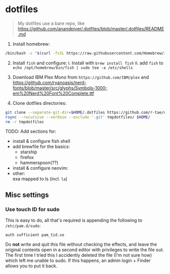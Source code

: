 # dotfiles
> My dotfiles use a bare repo, like https://github.com/anandpiyer/.dotfiles/blob/master/.dotfiles/README.md

1. Install homebrew:
  ```sh
  /bin/bash -c "$(curl -fsSL https://raw.githubusercontent.com/Homebrew/install/HEAD/install.sh)"
  ```

2. Install `fish` and configure:
  i. Install with `brew install fish`
  ii. add `fish` to `echo /opt/homebrew/bin/fish | sudo tee -a /etc/shells`

3. Download IBM Plex Mono from `https://github.com/IBM/plex` and https://github.com/ryanoasis/nerd-fonts/blob/master/src/glyphs/Symbols-1000-em%20Nerd%20Font%20Complete.ttf

4. Clone dotfiles directories:
```sh
git clone --separate-git-dir=$HOME/.dotfiles https://github.com/r-tae/dotfiles.git tmpdotfiles
rsync --recursive --verbose --exclude '.git' tmpdotfiles/ $HOME/
rm -r tmpdotfiles
```


TODO: Add sections for:
- install & configure fish shell
- add brewfile for the basics:
  - starship
  - firefox
  - hammerspoon(??)
- install & configure neovim:
- other: \
    exa mapped to ls (incl. `la`)

## Misc settings

### Use touch ID for sudo

This is easy to do, all that's required is appending the following to `/etc/pam.d/sudo`:
```
auth sufficient pam_tid.so
```

Do **not** write and quit this file without checking the effects, and leave the original contents open in a second editor with privileges to write the file out. The first time I tried this I accidently deleted the file (I'm not sure how) which left me unable to sudo. If this happens, an admin login + Finder allows you to put it back.


